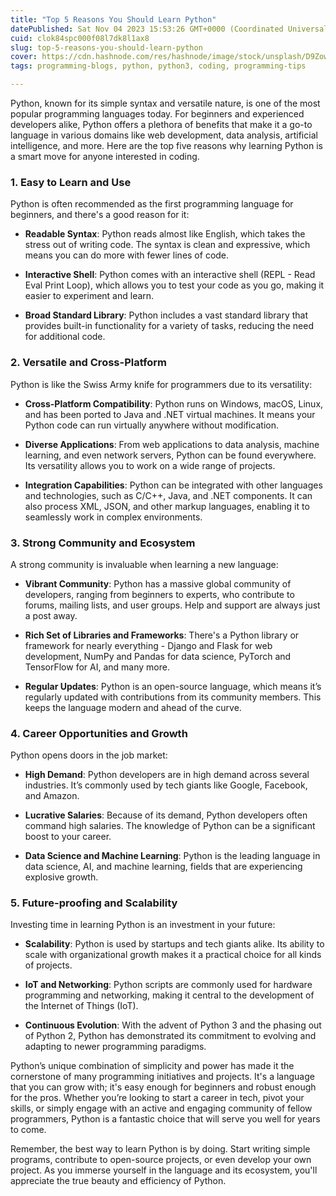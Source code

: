 ```yaml
---
title: "Top 5 Reasons You Should Learn Python"
datePublished: Sat Nov 04 2023 15:53:26 GMT+0000 (Coordinated Universal Time)
cuid: clok84spc000f08l7dk8l1ax8
slug: top-5-reasons-you-should-learn-python
cover: https://cdn.hashnode.com/res/hashnode/image/stock/unsplash/D9Zow2REm8U/upload/7eb3a2e857d4799c1d83d2120cf71268.jpeg
tags: programming-blogs, python, python3, coding, programming-tips

---
```


Python, known for its simple syntax and versatile nature, is one of the most popular programming languages today. For beginners and experienced developers alike, Python offers a plethora of benefits that make it a go-to language in various domains like web development, data analysis, artificial intelligence, and more. Here are the top five reasons why learning Python is a smart move for anyone interested in coding.

### 1\. Easy to Learn and Use

Python is often recommended as the first programming language for beginners, and there's a good reason for it:

* **Readable Syntax**: Python reads almost like English, which takes the stress out of writing code. The syntax is clean and expressive, which means you can do more with fewer lines of code.
    
* **Interactive Shell**: Python comes with an interactive shell (REPL - Read Eval Print Loop), which allows you to test your code as you go, making it easier to experiment and learn.
    
* **Broad Standard Library**: Python includes a vast standard library that provides built-in functionality for a variety of tasks, reducing the need for additional code.
    

### 2\. Versatile and Cross-Platform

Python is like the Swiss Army knife for programmers due to its versatility:

* **Cross-Platform Compatibility**: Python runs on Windows, macOS, Linux, and has been ported to Java and .NET virtual machines. It means your Python code can run virtually anywhere without modification.
    
* **Diverse Applications**: From web applications to data analysis, machine learning, and even network servers, Python can be found everywhere. Its versatility allows you to work on a wide range of projects.
    
* **Integration Capabilities**: Python can be integrated with other languages and technologies, such as C/C++, Java, and .NET components. It can also process XML, JSON, and other markup languages, enabling it to seamlessly work in complex environments.
    

### 3\. Strong Community and Ecosystem

A strong community is invaluable when learning a new language:

* **Vibrant Community**: Python has a massive global community of developers, ranging from beginners to experts, who contribute to forums, mailing lists, and user groups. Help and support are always just a post away.
    
* **Rich Set of Libraries and Frameworks**: There's a Python library or framework for nearly everything - Django and Flask for web development, NumPy and Pandas for data science, PyTorch and TensorFlow for AI, and many more.
    
* **Regular Updates**: Python is an open-source language, which means it’s regularly updated with contributions from its community members. This keeps the language modern and ahead of the curve.
    

### 4\. Career Opportunities and Growth

Python opens doors in the job market:

* **High Demand**: Python developers are in high demand across several industries. It’s commonly used by tech giants like Google, Facebook, and Amazon.
    
* **Lucrative Salaries**: Because of its demand, Python developers often command high salaries. The knowledge of Python can be a significant boost to your career.
    
* **Data Science and Machine Learning**: Python is the leading language in data science, AI, and machine learning, fields that are experiencing explosive growth.
    

### 5\. Future-proofing and Scalability

Investing time in learning Python is an investment in your future:

* **Scalability**: Python is used by startups and tech giants alike. Its ability to scale with organizational growth makes it a practical choice for all kinds of projects.
    
* **IoT and Networking**: Python scripts are commonly used for hardware programming and networking, making it central to the development of the Internet of Things (IoT).
    
* **Continuous Evolution**: With the advent of Python 3 and the phasing out of Python 2, Python has demonstrated its commitment to evolving and adapting to newer programming paradigms.
    

Python’s unique combination of simplicity and power has made it the cornerstone of many programming initiatives and projects. It's a language that you can grow with; it's easy enough for beginners and robust enough for the pros. Whether you’re looking to start a career in tech, pivot your skills, or simply engage with an active and engaging community of fellow programmers, Python is a fantastic choice that will serve you well for years to come.

Remember, the best way to learn Python is by doing. Start writing simple programs, contribute to open-source projects, or even develop your own project. As you immerse yourself in the language and its ecosystem, you'll appreciate the true beauty and efficiency of Python.